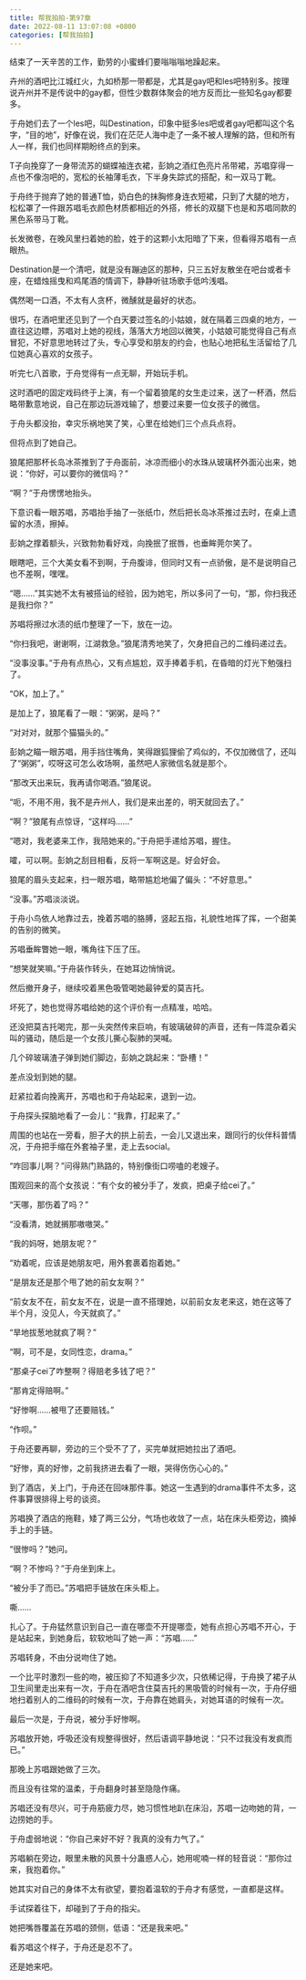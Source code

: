 ```yaml
---
title: 帮我拍拍-第97章
date: 2022-08-11 13:07:08 +0800
categories: [帮我拍拍]
---
```


结束了一天辛苦的工作，勤劳的小蜜蜂们要嗡嗡嗡地躁起来。

卉州的酒吧比江城红火，九如桥那一带都是，尤其是gay吧和les吧特别多。按理说卉州并不是传说中的gay都，但性少数群体聚会的地方反而比一些知名gay都要多。

于舟她们去了一个les吧，叫Destination，印象中挺多les吧或者gay吧都叫这个名字，“目的地”，好像在说，我们在茫茫人海中走了一条不被人理解的路，但和所有人一样，我们也同样期盼终点的到来。

T子向挽穿了一身带流苏的蝴蝶袖连衣裙，彭姠之酒红色亮片吊带裙，苏唱穿得一点也不像泡吧的，宽松的长袖薄毛衣，下半身失踪式的搭配，和一双马丁靴。

于舟终于抛弃了她的普通T恤，奶白色的抹胸修身连衣短裙，只到了大腿的地方，松松罩了一件跟苏唱毛衣颜色材质都相近的外搭，修长的双腿下也是和苏唱同款的黑色系带马丁靴。

长发微卷，在晚风里扫着她的脸，姓于的这颗小太阳暗了下来，但看得苏唱有一点眼热。

Destination是一个清吧，就是没有蹦迪区的那种，只三五好友散坐在吧台或者卡座，在蜡烛摇曳和鸡尾酒的情调下，静静听驻场歌手低吟浅唱。

偶然喝一口酒，不太有人贪杯，微醺就是最好的状态。

很巧，在酒吧里还见到了一个白天要过签名的小姑娘，就在隔着三四桌的地方，一直往这边瞟，苏唱对上她的视线，落落大方地回以微笑，小姑娘可能觉得自己有点冒犯，不好意思地转过了头，专心享受和朋友的约会，也贴心地把私生活留给了几位她真心喜欢的女孩子。

听完七八首歌，于舟觉得有一点无聊，开始玩手机。

这时酒吧的固定戏码终于上演，有一个留着狼尾的女生走过来，送了一杯酒，然后略带歉意地说，自己在那边玩游戏输了，想要过来要一位女孩子的微信。

于舟头都没抬，幸灾乐祸地笑了笑，心里在给她们三个点兵点将。

但将点到了她自己。

狼尾把那杯长岛冰茶推到了于舟面前，冰凉而细小的水珠从玻璃杯外面沁出来，她说：“你好，可以要你的微信吗？”

“啊？”于舟愣愣地抬头。

下意识看一眼苏唱，苏唱抬手抽了一张纸巾，然后把长岛冰茶推过去时，在桌上遗留的水渍，擦掉。

彭姠之撑着额头，兴致勃勃看好戏，向挽抿了抿唇，也垂眸莞尔笑了。

眼瞎吧，三个大美女看不到啊，于舟腹诽，但同时又有一点骄傲，是不是说明自己也不差啊，嘿嘿。

“嗯……”其实她不太有被搭讪的经验，因为她宅，所以多问了一句，“那，你扫我还是我扫你？”

苏唱将擦过水渍的纸巾整理了一下，放在一边。

“你扫我吧，谢谢啊，江湖救急。”狼尾清秀地笑了，欠身把自己的二维码递过去。

“没事没事。”于舟有点热心，又有点尴尬，双手捧着手机，在昏暗的灯光下勉强扫了。

“OK，加上了。”

是加上了，狼尾看了一眼：“粥粥，是吗？”

“对对对，就那个猫猫头的。”

彭姠之瞄一眼苏唱，用手挡住嘴角，笑得跟狐狸偷了鸡似的，不仅加微信了，还叫了“粥粥”，哎呀这可怎么收场啊，虽然吧人家微信名就是那个。

“那改天出来玩，我再请你喝酒。”狼尾说。

“呃，不用不用，我不是卉州人，我们是来出差的，明天就回去了。”

“啊？”狼尾有点惊讶，“这样吗……”

“嗯对，我老婆来工作，我陪她来的。”于舟把手递给苏唱，握住。

嚯，可以啊。彭姠之刮目相看，反将一军啊这是。好会好会。

狼尾的眉头支起来，扫一眼苏唱，略带尴尬地偏了偏头：“不好意思。”

“没事。”苏唱淡淡说。

于舟小鸟依人地靠过去，挽着苏唱的胳膊，竖起五指，礼貌性地挥了挥，一个甜美的告别的微笑。

苏唱垂眸瞥她一眼，嘴角往下压了压。

“想笑就笑嘛。”于舟装作转头，在她耳边悄悄说。

然后撤开身子，继续咬着黑色吸管喝她最钟爱的莫吉托。

坏死了，她也觉得苏唱给她的这个评价有一点精准，哈哈。

还没把莫吉托喝完，那一头突然传来巨响，有玻璃破碎的声音，还有一阵混杂着尖叫的骚动，随后是一个女孩儿撕心裂肺的哭喊。

几个碎玻璃渣子弹到她们脚边，彭姠之跳起来：“卧槽！”

差点没划到她的腿。

赶紧拉着向挽离开，苏唱也和于舟站起来，退到一边。

于舟探头探脑地看了一会儿：“我靠，打起来了。”

周围的也站在一旁看，胆子大的拱上前去，一会儿又退出来，跟同行的伙伴科普情况，于舟把手缩在外套袖子里，走上去social。

“咋回事儿啊？”问得熟门熟路的，特别像街口唠嗑的老嫂子。

围观回来的高个女孩说：“有个女的被分手了，发疯，把桌子给cei了。”

“天哪，那伤着了吗？”

“没看清，她就搁那嗷嗷哭。”

“我的妈呀，她朋友呢？”

“劝着呢，应该是她朋友吧，用外套裹着抱着她。”

“是朋友还是那个甩了她的前女友啊？”

“前女友不在，前女友不在，说是一直不搭理她，以前前女友老来这，她在这等了半个月，没见人，今天就疯了。”

“旱地拔葱地就疯了啊？”

“啊，可不是，女同性恋，drama。”

“那桌子cei了咋整啊？得赔老多钱了吧？”

“那肯定得赔啊。”

“好惨啊……被甩了还要赔钱。”

“作呗。”

于舟还要再聊，旁边的三个受不了了，买完单就把她拉出了酒吧。

“好惨，真的好惨，之前我挤进去看了一眼，哭得伤伤心心的。”

到了酒店，关上门，于舟还在回味那件事。她这一生遇到的drama事件不太多，这件事算很排得上号的谈资。

苏唱换了酒店的拖鞋，矮了两三公分，气场也收敛了一点，站在床头柜旁边，摘掉手上的手链。

“很惨吗？”她问。

“啊？不惨吗？”于舟坐到床上。

“被分手了而已。”苏唱把手链放在床头柜上。

嘶……

扎心了。于舟猛然意识到自己一直在哪壶不开提哪壶，她有点担心苏唱不开心，于是站起来，到她身后，软软地叫了她一声：“苏唱……”

苏唱转身，不由分说吻住了她。

一个比平时激烈一些的吻，被压抑了不知道多少次，只依稀记得，于舟换了裙子从卫生间里走出来有一次，于舟在酒吧含住莫吉托的黑吸管的时候有一次，于舟仔细地扫着别人的二维码的时候有一次，于舟靠在她肩头，对她耳语的时候有一次。

最后一次是，于舟说，被分手好惨啊。

苏唱放开她，呼吸还没有规整得很好，然后语调平静地说：“只不过我没有发疯而已。”

那晚上苏唱跟她做了三次。

而且没有往常的温柔，于舟翻身时甚至隐隐作痛。

苏唱还没有尽兴，可于舟筋疲力尽，她习惯性地趴在床沿，苏唱一边吻她的背，一边捞她的手。

于舟虚弱地说：“你自己来好不好？我真的没有力气了。”

苏唱躺在旁边，眼里未散的风景十分蛊惑人心，她用呢喃一样的轻音说：“那你过来，我抱着你。”

她其实对自己的身体不太有欲望，要抱着温软的于舟才有感觉，一直都是这样。

手试探着往下，却碰到了于舟的指尖。

她把嘴唇覆盖在苏唱的颈侧，低语：“还是我来吧。”

看苏唱这个样子，于舟还是忍不了。

还是她来吧。

